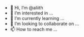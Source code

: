 - 👋 Hi, I’m @aliith
- 👀 I’m interested in ...
- 🌱 I’m currently learning ...
- 💞️ I’m looking to collaborate on ...
- 📫 How to reach me ...

<!---
aliith/aliith is a ✨ special ✨ repository because its `README.md` (this file) appears on your GitHub profile.
You can click the Preview link to take a look at your changes.
--->
